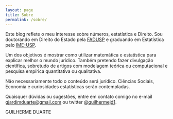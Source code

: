```yaml
---
layout: page
title: Sobre
permalink: /sobre/
---
```



Este blog reflete o meu interesse sobre números, estatística e Direito. Sou doutorando em Direito do Estado pela [FADUSP](http://www.direito.usp.br) e graduando em Estatística pelo [IME-USP](http://www.ime.usp.br). 

Um dos objetivos é mostrar como utilizar matemática e estatística para explicar melhor o mundo jurídico. Também pretendo fazer divulgação científica, sobretudo de artigos com modelagem teórica ou computacional e pesquisa empírica quantitativa ou qualitativa.

Não necessariamente todo o conteúdo será jurídico. Ciências Sociais, Economia e curiosidades estatísticas serão contempladas.

Quaisquer dúvidas ou sugestões, entre em contato comigo no e-mail [gjardimduarte@gmail.com](mailto:gjardimduarte@gmail.com) ou twitter [@guilhermejd1](http://twitter.com/guilhermejd1).


GUILHERME DUARTE
